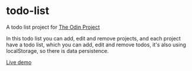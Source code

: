# todo-list

A todo list project for [The Odin Project](https://www.theodinproject.com/)

In this todo list you can add, edit and remove projects, and each project have a todo list, which you can add, edit and remove todos, it's also using localStorage, so there is data persistence.

[Live demo](https://arthurmts.github.io/todo-list/dist/)
